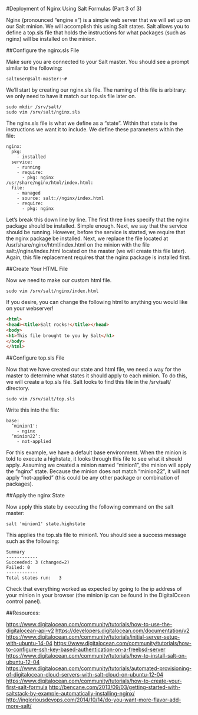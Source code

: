 #Deployment of Nginx Using Salt Formulas (Part 3 of 3)

Nginx (pronounced “engine x”) is a simple web server that we will set up on our Salt minion. We will accomplish this using Salt states. Salt allows you to define a top.sls file that holds the instructions for what packages (such as nginx) will be installed on the minion.

##Configure the nginx.sls File 

Make sure you are connected to your Salt master. You should see a prompt similar to the following:

```
saltuser@salt-master:~#
```

We’ll start by creating our nginx.sls file. The naming of this file is arbitrary: we only need to have it match our top.sls file later on. 

```
sudo mkdir /srv/salt/
sudo vim /srv/salt/nginx.sls
```

The nginx.sls file is what we define as a “state”. Within that state is the instructions we want it to include. We define these parameters within the file:

```
nginx:
  pkg:
    - installed
  service:
    - running
    - require:
      - pkg: nginx
/usr/share/nginx/html/index.html:
  file:
    - managed
    - source: salt://nginx/index.html
    - require:
      - pkg: nginx
```


Let’s break this down line by line. The first three lines specify that the nginx package should be installed. Simple enough. Next, we say that the service should be running. However, before the service is started, we require that the nginx package be installed. Next, we replace the file located at /usr/share/nginx/html/index.html on the minion with the file salt://nginx/index.html located on the master (we will create this file later). Again, this file replacement requires that the nginx package is installed first.

##Create Your HTML File

Now we need to make our custom html file. 

```
sudo vim /srv/salt/nginx/index.html
```

If you desire, you can change the following html to anything you would like on your webserver!

```html
<html>
<head><title>Salt rocks!</title></head>
<body>
<h1>This file brought to you by Salt</h1>
</body>
</html>
```

##Configure top.sls File

Now that we have created our state and html file, we need a way for the master to determine what states it should apply to each minion. To do this, we will create a top.sls file. Salt looks to find this file in the /srv/salt/ directory.

```
sudo vim /srv/salt/top.sls
```

Write this into the file:

```
base:
  ‘minion1':
    - nginx 
  ‘minion22’:
    - not-applied
```

For this example, we have a default base environment. When the minion is told to execute a highstate, it looks through this file to see what it should apply. Assuming we created a minion named “minion1”, the minion will apply the “nginx” state. Because the minion does not match “minion22”, it will not apply “not-applied” (this could be any other package or combination of packages).

##Apply the nginx State

Now apply this state by executing the following command on the salt master:

```
salt 'minion1' state.highstate
```

This applies the top.sls file to minion1. You should see a success message such as the following:

```
Summary
------------
Succeeded: 3 (changed=2)
Failed:	0
------------
Total states run: 	3
```

Check that everything worked as expected by going to the ip address of your minion in your browser (the minion ip can be found in the DigitalOcean control panel).



##Resources:

https://www.digitalocean.com/community/tutorials/how-to-use-the-digitalocean-api-v2
https://developers.digitalocean.com/documentation/v2
https://www.digitalocean.com/community/tutorials/initial-server-setup-with-ubuntu-14-04
https://www.digitalocean.com/community/tutorials/how-to-configure-ssh-key-based-authentication-on-a-freebsd-server
https://www.digitalocean.com/community/tutorials/how-to-install-salt-on-ubuntu-12-04
https://www.digitalocean.com/community/tutorials/automated-provisioning-of-digitalocean-cloud-servers-with-salt-cloud-on-ubuntu-12-04
https://www.digitalocean.com/community/tutorials/how-to-create-your-first-salt-formula
http://bencane.com/2013/09/03/getting-started-with-saltstack-by-example-automatically-installing-nginx/
http://ingloriousdevops.com/2014/10/14/do-you-want-more-flavor-add-more-salt/
